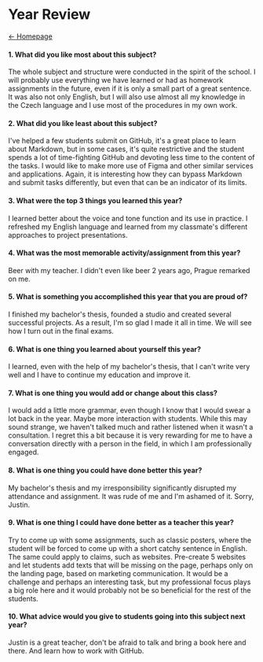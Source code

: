 # Year Review
[← Homepage](https://martinstroleny.github.io/english-for-designers/07-homepage/index)

#### 1. What did you like most about this subject?
The whole subject and structure were conducted in the spirit of the school. I will probably use everything we have learned or had as homework assignments in the future, even if it is only a small part of a great sentence. It was also not only English, but I will also use almost all my knowledge in the Czech language and I use most of the procedures in my own work.

#### 2. What did you like least about this subject?
I've helped a few students submit on GitHub, it's a great place to learn about Markdown, but in some cases, it's quite restrictive and the student spends a lot of time-fighting GitHub and devoting less time to the content of the tasks. I would like to make more use of Figma and other similar services and applications. Again, it is interesting how they can bypass Markdown and submit tasks differently, but even that can be an indicator of its limits.

#### 3. What were the top 3 things you learned this year?
I learned better about the voice and tone function and its use in practice. I refreshed my English language and learned from my classmate's different approaches to project presentations.

#### 4. What was the most memorable activity/assignment from this year?
Beer with my teacher. I didn't even like beer 2 years ago, Prague remarked on me.

#### 5. What is something you accomplished this year that you are proud of?
I finished my bachelor's thesis, founded a studio and created several successful projects. As a result, I'm so glad I made it all in time. We will see how I turn out in the final exams.

#### 6. What is one thing you learned about yourself this year?
I learned, even with the help of my bachelor's thesis, that I can't write very well and I have to continue my education and improve it.

#### 7. What is one thing you would add or change about this class?
I would add a little more grammar, even though I know that I would swear a lot back in the year. Maybe more interaction with students. While this may sound strange, we haven't talked much and rather listened when it wasn't a consultation. I regret this a bit because it is very rewarding for me to have a conversation directly with a person in the field, in which I am professionally engaged.

#### 8. What is one thing you could have done better this year?
My bachelor's thesis and my irresponsibility significantly disrupted my attendance and assignment. It was rude of me and I'm ashamed of it. Sorry, Justin.

#### 9. What is one thing I could have done better as a teacher this year?
Try to come up with some assignments, such as classic posters, where the student will be forced to come up with a short catchy sentence in English. The same could apply to claims, such as websites. Pre-create 5 websites and let students add texts that will be missing on the page, perhaps only on the landing page, based on marketing communication. It would be a challenge and perhaps an interesting task, but my professional focus plays a big role here and it would probably not be so beneficial for the rest of the students.

#### 10. What advice would you give to students going into this subject next year?
Justin is a great teacher, don't be afraid to talk and bring a book here and there. And learn how to work with GitHub.
